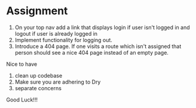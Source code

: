 # Assignment
1. On your top nav add a link that displays login if user isn't logged in and logout if user is already logged in
2. Implement functionality for logging out.
3. Introduce a 404 page. If one visits a route which isn't assigned that person should see a nice 404 page instead of an empty page.


Nice to have
1. clean up codebase
2. Make sure you are adhering to Dry
3. separate concerns


Good Luck!!!